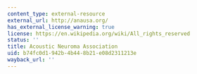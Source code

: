 ```yaml
---
content_type: external-resource
external_url: http://anausa.org/
has_external_license_warning: true
license: https://en.wikipedia.org/wiki/All_rights_reserved
status: ''
title: Acoustic Neuroma Association
uid: b74fc0d1-942b-4b44-8b21-e08d2311213e
wayback_url: ''
---
```

